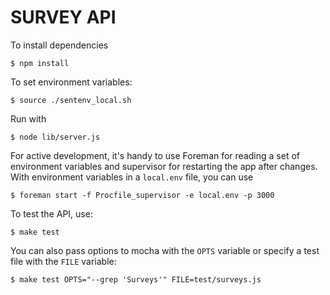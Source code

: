 SURVEY API
==========

To install dependencies

    $ npm install
    
To set environment variables:

    $ source ./sentenv_local.sh
    
Run with

    $ node lib/server.js

For active development, it's handy to use Foreman for reading a set of environment variables and supervisor for restarting the app after changes. With environment variables in a `local.env` file, you can use

    $ foreman start -f Procfile_supervisor -e local.env -p 3000

To test the API, use:

    $ make test

You can also pass options to mocha with the `OPTS` variable or specify a test file with the `FILE` variable:

    $ make test OPTS="--grep 'Surveys'" FILE=test/surveys.js

